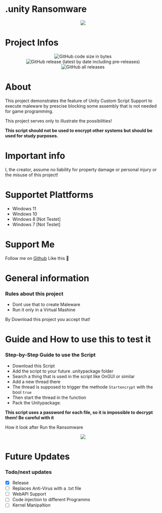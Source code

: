 # .unity Ransomware


<p align="center">
  <img src="https://cdn.discordapp.com/attachments/910984049462476871/919182332085301298/Unbenannt-2.png">
</p>

# Project Infos

<p align="center">
  <img alt="GitHub code size in bytes" src="https://img.shields.io/github/languages/code-size/none-development/unitypackage-ransomware?style=for-the-badge">
  <img alt="GitHub release (latest by date including pre-releases)" src="https://img.shields.io/github/v/release/none-development/unitypackage-ransomware?include_prereleases&style=for-the-badge">
  <img alt="GitHub all releases" src="https://img.shields.io/github/downloads/none-development/unitypackage-ransomware/total?color=%230099cc&style=for-the-badge">
</p>

# About

This project demonstrates the feature of Unity Custom Script Support to execute maleware by prescise blocking some assembly that is not needed for game programming.

This project serves only to illustrate the possibilities!

**This script should not be used to encrypt other systems but should be used for study purposes.**

# Important info

I, the creator, assume no liability for property damage or personal injury or the misuse of this project!

# Supportet Plattforms

- Windows 11
- Windows 10
- Windows 8  [Not Testet]
- Windows 7  [Not Testet]

# Support Me

Follow me on [Github](https://github.com/none-development)
Like this 🙂

# General information

### Rules about this project
* Dont use that to create Maleware
* Run it only in a Virtual Mashine 

By Download this project you accept that!

# Guide and How to use this to test it

### Step-by-Step Guide to use the Script

* Download this Script
* Add the script to your future .unitypackage folder
* Search a thing that is used in the script like OnGUI or similar 
* Add a new thread there
* The thread is supposed to trigger the methode `Startencrypt` with the bool `true`
* Then start the thread in the function
* Pack the Unitypackage.


**This script uses a password for each file, so it is impossible to decrypt them! Be careful with it**

How it look after Run the Ransomware

<p align="center">
  <img src="https://cdn.discordapp.com/attachments/910984049462476871/919182331804266536/unknown.png">
</p>

# Future Updates

### Todo/next updates
- [x] Release
- [ ] Replaces Anti-Virus with a .txt file
- [ ] WebAPI Support
- [ ] Code injection to different Programms
- [ ] Kernel Manipaltion

